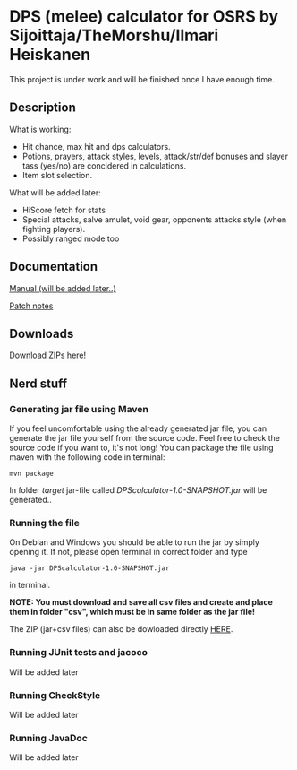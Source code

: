 # DPS (melee) calculator for OSRS by Sijoittaja/TheMorshu/Ilmari Heiskanen

This project is under work and will be finished once I have enough time. 

## Description

What is working:
- Hit chance, max hit and dps calculators. 
- Potions, prayers, attack styles, levels, attack/str/def bonuses and slayer tass (yes/no) are concidered in calculations.
- Item slot selection.

What will be added later:
- HiScore fetch for stats
- Special attacks, salve amulet, void gear, opponents attacks style (when fighting players).
- Possibly ranged mode too


## Documentation

[Manual (will be added later..)](https://github.com/TheMorshu/DPScalculator/tree/master/documentation/manual.md)

[Patch notes](https://github.com/TheMorshu/DPScalculator/tree/master/documentation/patchnotes)

## Downloads

[Download ZIPs here!](https://github.com/TheMorshu/DPScalculator/releases)

## Nerd stuff

### Generating jar file using Maven

If you feel uncomfortable using the already generated jar file, you can generate the jar file yourself from the source code. Feel free to check the source code if you want to, it's not long! You can package the file using maven with the following code in terminal:

```
mvn package
```

In folder _target_ jar-file called _DPScalculator-1.0-SNAPSHOT.jar_ will be generated..


### Running the file

On Debian and Windows you should be able to run the jar by simply opening it. If not, please open terminal in correct folder and type

```
java -jar DPScalculator-1.0-SNAPSHOT.jar
```
in terminal. 

**NOTE: You must download and save all csv files and create and place them in folder "csv", which must be in same folder as the jar file!**

The ZIP (jar+csv files) can also be dowloaded directly [HERE](https://github.com/TheMorshu/DPScalculator/releases).

### Running JUnit tests and jacoco

Will be added later

### Running CheckStyle

Will be added later

### Running JavaDoc

Will be added later
